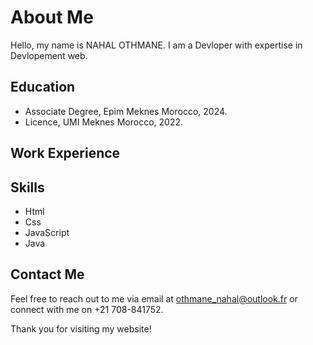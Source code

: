 # About Me

Hello, my name is NAHAL OTHMANE. I am a Devloper with expertise in Devlopement web. 

## Education

- Associate Degree, Epim Meknes Morocco, 2024.
- Licence, UMI Meknes Morocco, 2022.

## Work Experience

## Skills

- Html
- Css
- JavaScript
- Java

## Contact Me

Feel free to reach out to me via email at othmane_nahal@outlook.fr or connect with me on +21 708-841752.

Thank you for visiting my website!
